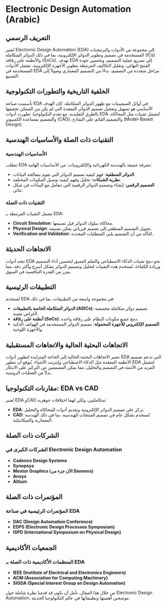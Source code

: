 # Electronic Design Automation (Arabic)

## التعريف الرسمي

تُشير Electronic Design Automation (EDA) إلى مجموعة من الأدوات والبرمجيات المستخدمة في تصميم وتطوير الدوائر الإلكترونية، بما في ذلك الدوائر المتكاملة (ICs) والأنظمة على رقاقة (SoCs). تهدف EDA إلى تسريع عملية التصميم، وتحسين جودة المنتج النهائي، وتقليل التكاليف المرتبطة بتطوير الأجهزة الإلكترونية. تشمل الأدوات المستخدمة في EDA مراحل متعددة من التصميم، بدءًا من التصميم المعماري وصولاً إلى التصنيع.

## الخلفية التاريخية والتطورات التكنولوجية

تأسست صناعة EDA في أوائل السبعينيات مع ظهور الدوائر المتكاملة. كان الهدف الأساسي هو تسهيل وتعجيل تصميم الدوائر المعقدة التي لم يكن من الممكن تحقيقها بالطرق التقليدية. مع تقدم التكنولوجيا، تطورت أدوات EDA لتشمل تقنيات مثل المحاكاة، والتصميم بمساعدة الكمبيوتر (CAD)، والتصميم القائم على النماذج (Model-Based Design). 

## التقنيات ذات الصلة والأساسيات الهندسية

### الأساسيات الهندسية

تتطلب EDA معرفة عميقة بالهندسة الكهربائية والإلكترونيات. من الأساسيات الهامة:

- **الدوائر المنطقية**: فهم كيفية تصميم الدوائر التي تقوم بمعالجة البيانات.
- **نظرية الشبكات**: تحليل وفهم كيفية توصيل المكونات المختلفة.
- **التصميم الرقمي**: إنشاء وتصميم الدوائر الرقمية التي تتعامل مع البيانات في شكل ثنائي.

### التقنيات ذات الصلة

تشمل التقنيات المرتبطة بـ EDA:

- **Circuit Simulation**: محاكاة سلوك الدوائر قبل تصنيعها.
- **Physical Design**: تحويل التصميم المنطقي إلى تصميم فيزيائي يمكن تصنيعه.
- **Verification and Validation**: التأكد من أن التصميم يلبي المتطلبات المحددة.

## الاتجاهات الحديثة

تتجه أدوات EDA نحو دمج تقنيات الذكاء الاصطناعي والتعلم العميق لتحسين أداء التصميم وزيادة الكفاءة. تُستخدم هذه التقنيات لتحليل وتصميم الدوائر بشكل أسرع وأكثر دقة، مما يعزز من القدرة التنافسية في السوق.

## التطبيقات الرئيسية

تُستخدم EDA في مجموعة واسعة من التطبيقات، بما في ذلك:

- **الدوائر المتكاملة الخاصة بالتطبيقات (ASICs)**: تصميم دوائر متكاملة مخصصة لأغراض معينة.
- **أنظمة على رقاقة (SoCs)**: دمج جميع مكونات النظام على رقاقة واحدة.
- **التصميم الإلكتروني للأجهزة المحمولة**: تصميم الدوائر المستخدمة في الهواتف الذكية والأجهزة اللوحية.

## الاتجاهات البحثية الحالية والاتجاهات المستقبلية

تشير الاتجاهات البحثية الحالية إلى الحاجة المتزايدة لتطوير أدوات EDA التي تدعم تصميم الأنظمة المعقدة مثل الذكاء الاصطناعي وإنترنت الأشياء. يُتوقع أن تتطور EDA لتشمل المزيد من الأتمتة في التصميم والتحليل، مما يمكن المصممين من التركيز على الابتكار بدلاً من العمليات الروتينية.

## مقارنات التكنولوجيا: EDA vs CAD

تُعتبر EDA وCAD متكاملتين، ولكن لهما اختلافات جوهرية:

- **EDA**: تركز على تصميم الدوائر الإلكترونية وتقديم أدوات للمحاكاة والتحليل.
- **CAD**: تُستخدم بشكل عام في تصميم المنتجات الهندسية، بما في ذلك الهندسة المعمارية والميكانيكية.

## الشركات ذات الصلة

### الشركات الكبرى في Electronic Design Automation

- **Cadence Design Systems**
- **Synopsys**
- **Mentor Graphics (الآن جزء من Siemens)**
- **Ansys**
- **Altium**

## المؤتمرات ذات الصلة

### المؤتمرات الرئيسية في صناعة EDA

- **DAC (Design Automation Conference)**
- **EDPS (Electronic Design Processes Symposium)**
- **ISPD (International Symposium on Physical Design)**

## الجمعيات الأكاديمية

### المنظمات الأكاديمية ذات الصلة بـ EDA

- **IEEE (Institute of Electrical and Electronics Engineers)**
- **ACM (Association for Computing Machinery)**
- **SIGDA (Special Interest Group on Design Automation)**

من خلال هذا المقال، نأمل أن نكون قد قدمنا نظرة شاملة حول Electronic Design Automation، موضحين أهميتها وتطبيقاتها في عالم التكنولوجيا الحديثة.